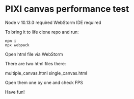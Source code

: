 # PIXI canvas performance test

Node v 10.13.0 required
WebStorm IDE required

To bring it to life clone repo and run:

```
npm i
npx webpack
```

Open html file via WebStorm

There are two html files there:

multiple_canvas.html
single_canvas.html

Open them one by one and check FPS

Have fun!
